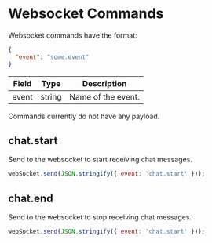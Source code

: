 
# Websocket Commands

Websocket commands have the format:

```json
{
  "event": "some.event"
}
```

Field | Type    | Description
----- |-------- | -------------
event | string  | Name of the event.

Commands currently do not have any payload.

## chat.start

Send to the websocket to start receiving chat messages.

```javascript
webSocket.send(JSON.stringify({ event: 'chat.start' }));
```

## chat.end

Send to the websocket to stop receiving chat messages.

```javascript
webSocket.send(JSON.stringify({ event: 'chat.start' }));
```
